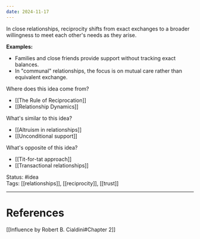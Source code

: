 ```yaml
---
date: 2024-11-17
---
```

In close relationships, reciprocity shifts from exact exchanges to a broader willingness to meet each other's needs as they arise.

**Examples:**
- Families and close friends provide support without tracking exact balances.
- In "communal" relationships, the focus is on mutual care rather than equivalent exchange.

Where does this idea come from?  
- [[The Rule of Reciprocation]]
- [[Relationship Dynamics]]

What's similar to this idea?  
- [[Altruism in relationships]]
- [[Unconditional support]]

What's opposite of this idea?  
- [[Tit-for-tat approach]]
- [[Transactional relationships]]


Status: #idea  
Tags:  [[relationships]], [[reciprocity]], [[trust]]

---
# References
[[Influence by Robert B. Cialdini#Chapter 2]]